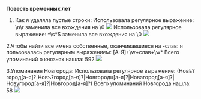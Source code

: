 **Повесть временных лет**
 1. Как я удаляла пустые строки:
 Использовала регулярное выражение: \n\r заменила все вхождения на \0
![](https://pp.userapi.com/c846217/v846217389/67ffa/9xasRyeA7KU.jpg)
Использовала регулярное выражение: ^\s*$ заменила все вхождения на \0
![](https://pp.userapi.com/c846217/v846217389/68002/PUHJdN1ZTXs.jpg)

 2.Чтобы найти все имена собственные, оканчивавшиеся на -слав:
  я пользовалась регулярным выражением: [А-Я]+\w+слав+\w*
  Всего упоминаний о князьях нашла: 592
 ![](https://pp.userapi.com/c846217/v846217389/6800c/fauZBECdov8.jpg)
 
 3.Упоминания Новгорода:
 Использовала регулярное выражение: (Новѣ?город[а-я]?|Новъ?город[а-я]?|Новгородц[а-я]?|Новагород[а-я]?|Новугород[а-я]?|Новгород[а-я]?) Всего упоминаний Новгорода нашла: 58
  ![](https://pp.userapi.com/c846217/v846217389/68016/CCjwTYvH25g.jpg)
